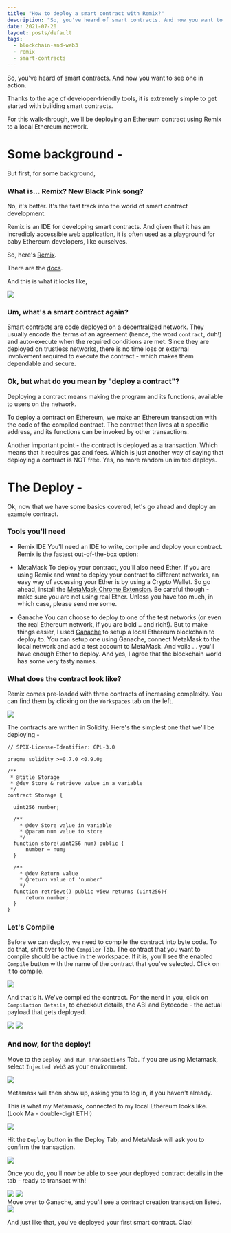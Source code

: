 ```yaml
---
title: "How to deploy a smart contract with Remix?"
description: "So, you've heard of smart contracts. And now you want to see one in action. Thanks to the age of developer-friendly tools, it is extremely simple to get started with building smart contracts. For this walk-through, we'll be deploying an Ethereum contract using Remix to a local Ethereum network."
date: 2021-07-20
layout: posts/default
tags:
  - blockchain-and-web3
  - remix
  - smart-contracts
---
```


So, you've heard of smart contracts. And now you want to see one in action.

Thanks to the age of developer-friendly tools, it is extremely simple to get started with building smart contracts.

For this walk-through, we'll be deploying an Ethereum contract using Remix to a local Ethereum network.

# Some background -

But first, for some background,

### What is... Remix? New Black Pink song?

No, it's better. It's the fast track into the world of smart contract development.

Remix is an IDE for developing smart contracts. And given that it has an incredibly accessible web application, it is often used as a playground for baby Ethereum developers, like ourselves.

So, here's <a href='https://remix.ethereum.org/' rel="nofollow">Remix</a>.

There are the <a href='https://remix-ide.readthedocs.io/en/latest/' rel="nofollow">docs</a>.

And this is what it looks like,

<img src='../assets/images/blog-remix/remix-ide.png' />

### Um, what's a smart contract again?

Smart contracts are code deployed on a decentralized network. They usually encode the terms of an agreement (hence, the word `contract`, duh!) and auto-execute when the required conditions are met. Since they are deployed on trustless networks, there is no time loss or external involvement required to execute the contract - which makes them dependable and secure.

### Ok, but what do you mean by "deploy a contract"?

Deploying a contract means making the program and its functions, available to users on the network.

To deploy a contract on Ethereum, we make an Ethereum transaction with the code of the compiled contract. The contract then lives at a specific address, and its functions can be invoked by other transactions.

Another important point - the contract is deployed as a transaction. Which means that it requires gas and fees. Which is just another way of saying that deploying a contract is NOT free. Yes, no more random unlimited deploys.

# The Deploy -

Ok, now that we have some basics covered, let's go ahead and deploy an example contract.

### Tools you'll need

- Remix IDE
  You'll need an IDE to write, compile and deploy your contract. <a href='https://remix.ethereum.org/' rel='nofollow' target='_blank'>Remix</a> is the fastest out-of-the-box option:

- MetaMask
  To deploy your contract, you'll also need Ether. If you are using Remix and want to deploy your contract to different networks, an easy way of accessing your Ether is by using a Crypto Wallet. So go ahead, install the <a href='https://metamask.io/' rel='nofollow' target='_blank'>MetaMask Chrome Extension</a>.
  Be careful though - make sure you are not using real Ether. Unless you have too much, in which case, please send me some.

- Ganache
  You can choose to deploy to one of the test networks (or even the real Ethereum network, if you are bold .. and rich!). But to make things easier, I used <a href='https://www.trufflesuite.com/ganache' rel='nofollow' target='_blank'>Ganache</a> to setup a local Ethereum blockchain to deploy to. You can setup one using Ganache, connect MetaMask to the local network and add a test account to MetaMask. And voila ... you'll have enough Ether to deploy.
  And yes, I agree that the blockchain world has some very tasty names.

### What does the contract look like?

Remix comes pre-loaded with three contracts of increasing complexity. You can find them by clicking on the `Workspaces` tab on the left.

<img src='../assets/images/blog-remix/workspace-tab.png' />

The contracts are written in Solidity. Here's the simplest one that we'll be deploying -

```sol
// SPDX-License-Identifier: GPL-3.0

pragma solidity >=0.7.0 <0.9.0;

/**
 * @title Storage
 * @dev Store & retrieve value in a variable
 */
contract Storage {

  uint256 number;

  /**
    * @dev Store value in variable
    * @param num value to store
    */
  function store(uint256 num) public {
      number = num;
  }

  /**
    * @dev Return value
    * @return value of 'number'
    */
  function retrieve() public view returns (uint256){
      return number;
  }
}
```

### Let's Compile

Before we can deploy, we need to compile the contract into byte code. To do that, shift over to the `Compiler` Tab. The contract that you want to compile should be active in the workspace. If it is, you'll see the enabled `Compile` button with the name of the contract that you've selected. Click on it to compile.

<img src='../assets/images/blog-remix/compile-tab.png' />

And that's it. We've compiled the contract. For the nerd in you, click on `Compilation Details`, to checkout details, the ABI and Bytecode - the actual payload that gets deployed.

<div class='flex flex-row'>
<img src='../assets/images/blog-remix/compiled-contract.png' />
<img src='../assets/images/blog-remix/compiled-details.png' />
</div>

### And now, for the deploy!

Move to the `Deploy and Run Transactions` Tab. If you are using Metamask, select `Injected Web3` as your environment.

<img src='../assets/images/blog-remix/environment.png' />

Metamask will then show up, asking you to log in, if you haven't already.

This is what my Metamask, connected to my local Ethereum looks like. (Look Ma - double-digit ETH!)

<img src='../assets/images/blog-remix/metamask-init.png' />

Hit the `Deploy` button in the Deploy Tab, and MetaMask will ask you to confirm the transaction.

<img src='../assets/images/blog-remix/metamask-confirm.png' />

Once you do, you'll now be able to see your deployed contract details in the tab - ready to transact with!

<div class='flex flex-row'>
  <img src='../assets/images/blog-remix/deployed-contract-txn.png' />
  <img src='../assets/images/blog-remix/deployed-txn.png' />
</div>
Move over to Ganache, and you'll see a contract creation transaction listed.

<img src='../assets/images/blog-remix/ganache-contract.png' />

And just like that, you've deployed your first smart contract. Ciao!
